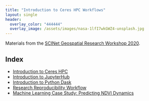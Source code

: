 ```yaml
---
title: "Introduction to Ceres HPC Workflows"
layout: single
header:
  overlay_color: "444444"
  overlay_image: /assets/images/nasa-1lfI7wkGWZ4-unsplash.jpg
---
```


Materials from the [SCINet Geospatial Research Workshop 2020](https://kerriegeil.github.io/SCINET-GEOSPATIAL-RESEARCH-WG/).

## Index

* [Introduction to Ceres HPC](2-Session2-intro-to-ceres.md)
* [Introduction to JupyterHub](intro-to-jupyterhub.md)
* [Introduction to Python Dask](3-Session3-intro-to-python-dask.md)
* [Research Reproducibility Workflow](4-Session4-reproducibility-tools.md)
* [Machine Learning Case Study: Predicting NDVI Dynamics](5-Session5-ml-tutorial.md)


<!-- Scrap
* [Session 0 - Premeeting](0-PreMeeting.md)
* [Session 0b - Tutorials](0b-tutorials.md)
* [Session 6 - Speakers](6-session6-speakers.md)
-->
